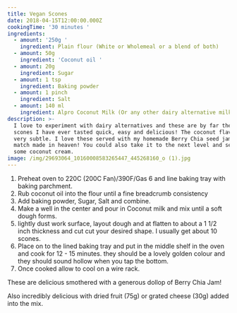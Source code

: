 ```yaml
---
title: Vegan Scones
date: 2018-04-15T12:00:00.000Z
cookingTime: '30 minutes '
ingredients:
  - amount: '250g '
    ingredient: Plain flour (White or Wholemeal or a blend of both)
  - amount: 50g
    ingredient: 'Coconut oil '
  - amount: 20g
    ingredient: Sugar
  - amount: 1 tsp
    ingredient: Baking powder
  - amount: 1 pinch
    ingredient: Salt
  - amount: 140 ml
    ingredient: Alpro Coconut Milk (Or any other dairy alternative milk)
description: >-
  I love to experiment with dairy alternatives and these are by far the best
  scones I have ever tasted quick, easy and delicious! The coconut flavor is
  very subtle. I love these served with my homemade Berry Chia seed jam - a
  match made in heaven! You could also take it to the next level and serve with
  some coconut cream. 
image: /img/29693064_10160008583265447_445268160_o (1).jpg
---
```

1. Preheat oven to 220C (200C Fan)/390F/Gas 6 and line baking tray with baking parchment.
2. Rub coconut oil into the flour until a fine breadcrumb consistency
3. Add baking powder, Sugar, Salt and combine.
4. Make a well in the center and pour in Coconut milk and mix until a soft dough forms.
5. lightly dust work surface, layout dough and at flatten to about a 1 1/2 inch thickness and cut cut your desired shape. I usually get about 10 scones. 
6. Place on to the lined baking tray and put in the middle shelf in the oven and cook for 12 - 15 minutes. they should be a lovely golden colour and they should sound hollow when you tap the bottom.
7. Once cooked allow to cool on a wire rack.

These are delicious smothered with a generous dollop of Berry Chia Jam!

Also incredibly delicious with dried fruit (75g) or grated cheese (30g) added into the mix.
